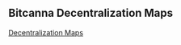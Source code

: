 ## Bitcanna Decentralization Maps

[Decentralization Maps](https://maps.konsortech.xyz/mainnet/bitcanna)
